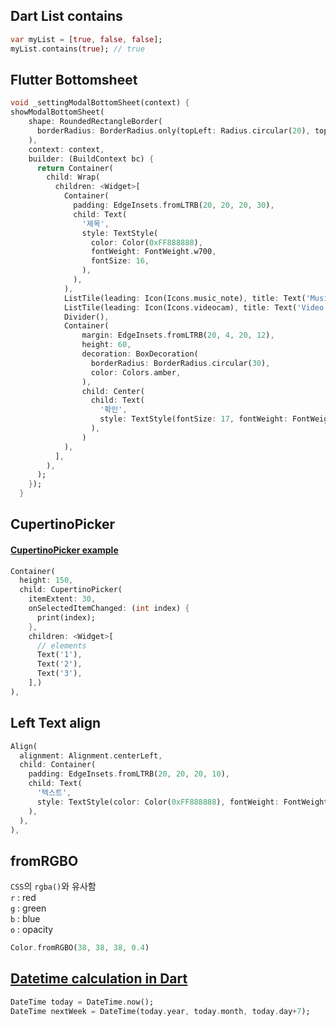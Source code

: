 ## Dart List contains
```dart
var myList = [true, false, false];
myList.contains(true); // true
```

## Flutter Bottomsheet
```dart
void _settingModalBottomSheet(context) {
showModalBottomSheet(
    shape: RoundedRectangleBorder(
      borderRadius: BorderRadius.only(topLeft: Radius.circular(20), topRight: Radius.circular(20)),
    ),
    context: context,
    builder: (BuildContext bc) {
      return Container(
        child: Wrap(
          children: <Widget>[
            Container(
              padding: EdgeInsets.fromLTRB(20, 20, 20, 30),
              child: Text(
                '제목',
                style: TextStyle(
                  color: Color(0xFF888888),
                  fontWeight: FontWeight.w700,
                  fontSize: 16,
                ),
              ),
            ),
            ListTile(leading: Icon(Icons.music_note), title: Text('Music'), onTap: () => {}),
            ListTile(leading: Icon(Icons.videocam), title: Text('Video'), onTap: () => {}),
            Divider(),
            Container(
                margin: EdgeInsets.fromLTRB(20, 4, 20, 12),
                height: 60,
                decoration: BoxDecoration(
                  borderRadius: BorderRadius.circular(30),
                  color: Colors.amber,
                ),
                child: Center(
                  child: Text(
                    '확인',
                    style: TextStyle(fontSize: 17, fontWeight: FontWeight.w700),
                  ),
                )
            ),
          ],
        ),
      );
    });
  }
```

## CupertinoPicker
#### [CupertinoPicker example](https://github.com/dhuma1981/Flutter_Cupertino_Demo/blob/master/lib/ui/pages/picker_page.dart)
```dart
Container(
  height: 150,
  child: CupertinoPicker(
    itemExtent: 30,
    onSelectedItemChanged: (int index) {
      print(index);
    },
    children: <Widget>[
      // elements
      Text('1'),
      Text('2'),
      Text('3'),
    ],)
),
```

## Left Text align
```dart
Align(
  alignment: Alignment.centerLeft,
  child: Container(
    padding: EdgeInsets.fromLTRB(20, 20, 20, 10),
    child: Text(
      '텍스트',
      style: TextStyle(color: Color(0xFF888888), fontWeight: FontWeight.w700, fontSize: 16),
    ),
  ),
),
```

## fromRGBO
`CSS`의 `rgba()`와 유사함  
`r` : red  
`g` : green  
`b` : blue  
`o` : opacity  
```dart
Color.fromRGBO(38, 38, 38, 0.4)
```

## [Datetime calculation in Dart](https://stackoverflow.com/a/54792544)
```dart
DateTime today = DateTime.now();
DateTime nextWeek = DateTime(today.year, today.month, today.day+7);
```
